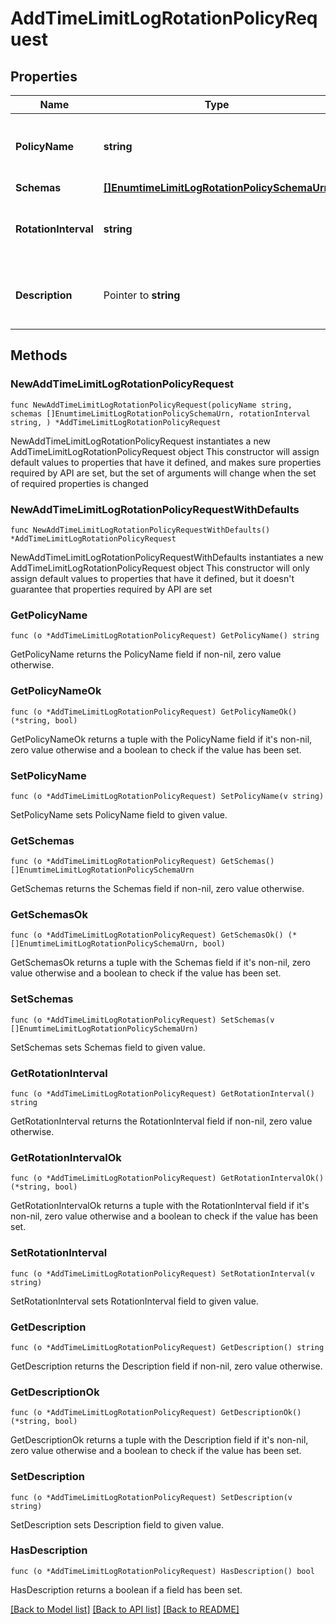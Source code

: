 # AddTimeLimitLogRotationPolicyRequest

## Properties

Name | Type | Description | Notes
------------ | ------------- | ------------- | -------------
**PolicyName** | **string** | Name of the new Log Rotation Policy | 
**Schemas** | [**[]EnumtimeLimitLogRotationPolicySchemaUrn**](EnumtimeLimitLogRotationPolicySchemaUrn.md) |  | 
**RotationInterval** | **string** | Specifies the time interval between rotations. | 
**Description** | Pointer to **string** | A description for this Log Rotation Policy | [optional] 

## Methods

### NewAddTimeLimitLogRotationPolicyRequest

`func NewAddTimeLimitLogRotationPolicyRequest(policyName string, schemas []EnumtimeLimitLogRotationPolicySchemaUrn, rotationInterval string, ) *AddTimeLimitLogRotationPolicyRequest`

NewAddTimeLimitLogRotationPolicyRequest instantiates a new AddTimeLimitLogRotationPolicyRequest object
This constructor will assign default values to properties that have it defined,
and makes sure properties required by API are set, but the set of arguments
will change when the set of required properties is changed

### NewAddTimeLimitLogRotationPolicyRequestWithDefaults

`func NewAddTimeLimitLogRotationPolicyRequestWithDefaults() *AddTimeLimitLogRotationPolicyRequest`

NewAddTimeLimitLogRotationPolicyRequestWithDefaults instantiates a new AddTimeLimitLogRotationPolicyRequest object
This constructor will only assign default values to properties that have it defined,
but it doesn't guarantee that properties required by API are set

### GetPolicyName

`func (o *AddTimeLimitLogRotationPolicyRequest) GetPolicyName() string`

GetPolicyName returns the PolicyName field if non-nil, zero value otherwise.

### GetPolicyNameOk

`func (o *AddTimeLimitLogRotationPolicyRequest) GetPolicyNameOk() (*string, bool)`

GetPolicyNameOk returns a tuple with the PolicyName field if it's non-nil, zero value otherwise
and a boolean to check if the value has been set.

### SetPolicyName

`func (o *AddTimeLimitLogRotationPolicyRequest) SetPolicyName(v string)`

SetPolicyName sets PolicyName field to given value.


### GetSchemas

`func (o *AddTimeLimitLogRotationPolicyRequest) GetSchemas() []EnumtimeLimitLogRotationPolicySchemaUrn`

GetSchemas returns the Schemas field if non-nil, zero value otherwise.

### GetSchemasOk

`func (o *AddTimeLimitLogRotationPolicyRequest) GetSchemasOk() (*[]EnumtimeLimitLogRotationPolicySchemaUrn, bool)`

GetSchemasOk returns a tuple with the Schemas field if it's non-nil, zero value otherwise
and a boolean to check if the value has been set.

### SetSchemas

`func (o *AddTimeLimitLogRotationPolicyRequest) SetSchemas(v []EnumtimeLimitLogRotationPolicySchemaUrn)`

SetSchemas sets Schemas field to given value.


### GetRotationInterval

`func (o *AddTimeLimitLogRotationPolicyRequest) GetRotationInterval() string`

GetRotationInterval returns the RotationInterval field if non-nil, zero value otherwise.

### GetRotationIntervalOk

`func (o *AddTimeLimitLogRotationPolicyRequest) GetRotationIntervalOk() (*string, bool)`

GetRotationIntervalOk returns a tuple with the RotationInterval field if it's non-nil, zero value otherwise
and a boolean to check if the value has been set.

### SetRotationInterval

`func (o *AddTimeLimitLogRotationPolicyRequest) SetRotationInterval(v string)`

SetRotationInterval sets RotationInterval field to given value.


### GetDescription

`func (o *AddTimeLimitLogRotationPolicyRequest) GetDescription() string`

GetDescription returns the Description field if non-nil, zero value otherwise.

### GetDescriptionOk

`func (o *AddTimeLimitLogRotationPolicyRequest) GetDescriptionOk() (*string, bool)`

GetDescriptionOk returns a tuple with the Description field if it's non-nil, zero value otherwise
and a boolean to check if the value has been set.

### SetDescription

`func (o *AddTimeLimitLogRotationPolicyRequest) SetDescription(v string)`

SetDescription sets Description field to given value.

### HasDescription

`func (o *AddTimeLimitLogRotationPolicyRequest) HasDescription() bool`

HasDescription returns a boolean if a field has been set.


[[Back to Model list]](../README.md#documentation-for-models) [[Back to API list]](../README.md#documentation-for-api-endpoints) [[Back to README]](../README.md)


